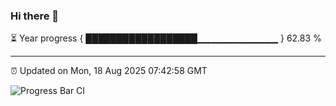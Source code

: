 ### Hi there 👋

⏳ Year progress { ██████████████████▁▁▁▁▁▁▁▁▁▁▁▁ } 62.83 %

---

⏰ Updated on Mon, 18 Aug 2025 07:42:58 GMT

![Progress Bar CI](https://github.com/IshwaranRudhara/GIT-ACTION/workflows/Progress%20Bar%20CI/badge.svg)
